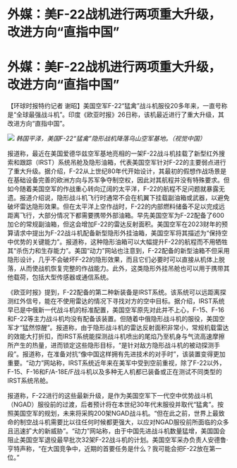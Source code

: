 # 外媒：美F-22战机进行两项重大升级，改进方向“直指中国”

# 外媒：美F-22战机进行两项重大升级，改进方向“直指中国”

【环球时报特约记者
谢昭】美国空军F-22“猛禽”战斗机服役20多年来，一直号称是“全球最强战斗机”。印度《欧亚时报》26日称，该机最近进行了重大升级，其改进方向“直指中国”。

![](https://inews.gtimg.com/om_bt/O-6wJ8gpRsUL00B9g3__ZhYNRKMfdR4xR30RisJevN3CgAA/1000)
_韩国平泽，美国F-22“猛禽”隐形战机降落乌山空军基地。（视觉中国）_

报道称，最近在美国爱德华兹空军基地亮相的一架F-22战斗机挂载了新型红外搜索和跟踪（IRST）系统吊舱及隐形油箱，代表美国空军针对F-22的主要弱点进行了重大升级。据介绍，F-22从上世纪80年代开始设计，其最初的假想作战场景是在基础设备完善的欧洲方向与苏军争夺制空权，因此对其航程并没有特殊要求。但如今随着美国空军的作战重心转向辽阔的太平洋，F-22的航程不足问题就暴露无遗。报道介绍说，隐形战斗机飞行时通常不会在机翼下挂载副油箱或武器，以避免破坏雷达隐形效果。但在太平洋上空作战时，F-22的内部燃料储备不足以完成远距离飞行，大部分情况下都需要携带外部油箱。早先美国空军为F-22配备了600加仑的常规副油箱，但这会增加F-22的雷达反射面积。美国空军在2023财年的预算请求中提出为F-22战斗机配备新型隐形外挂油箱，美国空军将其描述为“保持空中优势的关键能力”。报道称，这种隐形油箱可以大幅提升F-22的航程而不用牺牲其“杀伤力和生存能力”。美国“动力”网站也注意到，F-22配备的新型油箱不但采用隐形设计，几乎不会破坏F-22的隐形效果，而且它们必要时可以直接从机体上脱落，从而使战机恢复完整的作战能力。此外，这类隐形外挂吊舱也可以用于携带其他载荷，包括大型传感器或通信系统。

《欧亚时报》提到，F-22配备的第二种新装备是IRST系统。该系统可以远距离探测红外信号，能在不使用雷达的情况下寻找对方的空中目标。据介绍，IRST系统早已是中俄新一代战斗机的标准配置，美国空军原先对此并不上心，F-15、F-16和F-22等主力战斗机均没有配备该装置。但随着中俄隐形战斗机的服役，美国空军才“猛然惊醒”。报道称，由于隐形战斗机的雷达反射面积非常小，常规机载雷达的效能大打折扣，而IRST系统能探测战斗机喷出的尾焰乃至机身与气流高速摩擦所产生的热量，进而锁定这些隐形目标，“是针对敌方隐形战斗机的被动探测手段”。报道称，在准备对抗“像中国这样拥有先进技术的对手时”，该装置变得更加重要。“动力”网站称，IRST系统近年来在美军中受到空前重视，除了F-22以外，F-15、F-16和F/A-18E/F战斗机以及多种无人机都已装备或正在测试不同类型的IRST系统吊舱。

报道称，F-22进行的这些最新升级，是作为美国空军下一代空中优势战斗机（NGAD）服役前的过渡，后者预计将在本世纪30年代末服役并取代“猛禽”。按照美国空军的规划，未来将采购200架NGAD战斗机。“但在此之前，世界上最致命的制空战斗机需要比以往任何时候都更强大，以应对NGAD服役前所面临的众多且迅速扩大的新威胁”。“动力”网站称，由于中国先进战斗机数量猛增，美国国会阻止美国空军退役最早批次32架F-22战斗机的计划。美国空军采办负责人安德鲁·亨特声称，“在大国竞争中，近期的首要任务是什么？我可能会把F-22放在第一位。”

